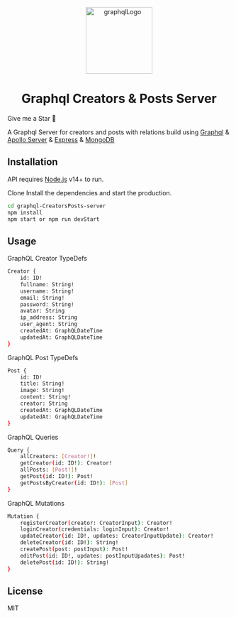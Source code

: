 <p align="center">
 <img width="150px" src="https://res.cloudinary.com/ydevcloud/image/upload/v1636141782/r6obdkhwfubdoexxtwck.svg" align="center" alt="graphqlLogo" />
</p>

<h1 align="center">Graphql Creators & Posts Server</h1>

Give me a Star 🌟

A Graphql Server for creators and posts with relations build using [Graphql](https://nodejs.org) & [Apollo Server](https://nodejs.org) & [Express](https://expressjs.com) & [MongoDB](https://www.mongodb.com/)

## Installation

API requires [Node.js](https://nodejs.org/) v14+ to run.

Clone
Install the dependencies and start the production.

```sh
cd graphql-CreatorsPosts-server
npm install
npm start or npm run devStart
```

## Usage

GraphQL Creator TypeDefs

```sh
Creator {
    id: ID!
    fullname: String!
    username: String!
    email: String!
    password: String!
    avatar: String
    ip_address: String
    user_agent: String
    createdAt: GraphQLDateTime
    updatedAt: GraphQLDateTime
}
```

GraphQL Post TypeDefs

```sh
Post {
    id: ID!
    title: String!
    image: String!
    content: String!
    creator: String
    createdAt: GraphQLDateTime
    updatedAt: GraphQLDateTime
}
```

GraphQL Queries

```sh
Query {
    allCreators: [Creator!]!
    getCreator(id: ID!): Creator!
    allPosts: [Post!]!
    getPost(id: ID!): Post!
    getPostsByCreator(id: ID!): [Post]
}
```

GraphQL Mutations

```sh
Mutation {
    registerCreator(creator: CreatorInput): Creator!
    loginCreator(credentials: loginInput): Creator!
    updateCreator(id: ID!, updates: CreatorInputUpdate): Creator!
    deleteCreator(id: ID!): String!
    createPost(post: postInput): Post!
    editPost(id: ID!, updates: postInputUpadates): Post!
    deletePost(id: ID!): String!
}
```

## License

MIT
